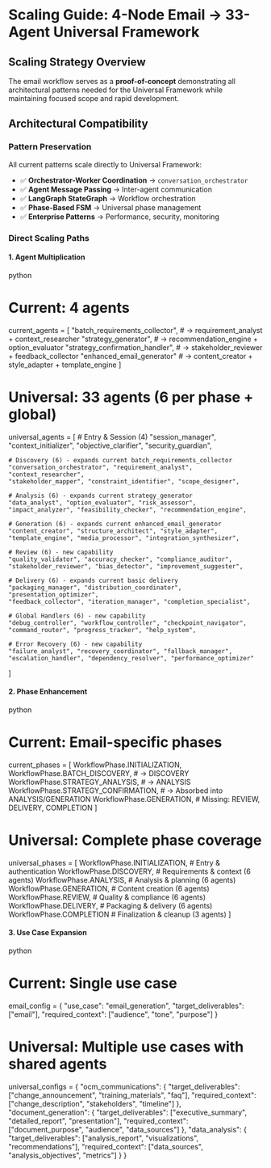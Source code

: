 # Scaling Guide: 4-Node Email → 33-Agent Universal Framework

## Scaling Strategy Overview

The email workflow serves as a **proof-of-concept** demonstrating all architectural patterns needed for the Universal Framework while maintaining focused scope and rapid development.

## Architectural Compatibility

### Pattern Preservation
All current patterns scale directly to Universal Framework:
- ✅ **Orchestrator-Worker Coordination** → `conversation_orchestrator`
- ✅ **Agent Message Passing** → Inter-agent communication
- ✅ **LangGraph StateGraph** → Workflow orchestration
- ✅ **Phase-Based FSM** → Universal phase management
- ✅ **Enterprise Patterns** → Performance, security, monitoring

### Direct Scaling Paths

#### 1. Agent Multiplication
python
# Current: 4 agents
current_agents = [
    "batch_requirements_collector",    # → requirement_analyst + context_researcher
    "strategy_generator",              # → recommendation_engine + option_evaluator
    "strategy_confirmation_handler",   # → stakeholder_reviewer + feedback_collector
    "enhanced_email_generator"         # → content_creator + style_adapter + template_engine
]

# Universal: 33 agents (6 per phase + global)
universal_agents = [
    # Entry & Session (4)
    "session_manager", "context_initializer", "objective_clarifier", "security_guardian",

    # Discovery (6) - expands current batch_requirements_collector
    "conversation_orchestrator", "requirement_analyst", "context_researcher",
    "stakeholder_mapper", "constraint_identifier", "scope_designer",

    # Analysis (6) - expands current strategy_generator
    "data_analyst", "option_evaluator", "risk_assessor",
    "impact_analyzer", "feasibility_checker", "recommendation_engine",

    # Generation (6) - expands current enhanced_email_generator
    "content_creator", "structure_architect", "style_adapter",
    "template_engine", "media_processor", "integration_synthesizer",

    # Review (6) - new capability
    "quality_validator", "accuracy_checker", "compliance_auditor",
    "stakeholder_reviewer", "bias_detector", "improvement_suggester",

    # Delivery (6) - expands current basic delivery
    "packaging_manager", "distribution_coordinator", "presentation_optimizer",
    "feedback_collector", "iteration_manager", "completion_specialist",

    # Global Handlers (6) - new capability
    "debug_controller", "workflow_controller", "checkpoint_navigator",
    "command_router", "progress_tracker", "help_system",

    # Error Recovery (6) - new capability
    "failure_analyst", "recovery_coordinator", "fallback_manager",
    "escalation_handler", "dependency_resolver", "performance_optimizer"
]
#### 2. Phase Enhancement
python
# Current: Email-specific phases
current_phases = [
    WorkflowPhase.INITIALIZATION,
    WorkflowPhase.BATCH_DISCOVERY,      # → DISCOVERY
    WorkflowPhase.STRATEGY_ANALYSIS,    # → ANALYSIS
    WorkflowPhase.STRATEGY_CONFIRMATION, # → Absorbed into ANALYSIS/GENERATION
    WorkflowPhase.GENERATION,
    # Missing: REVIEW, DELIVERY, COMPLETION
]

# Universal: Complete phase coverage
universal_phases = [
    WorkflowPhase.INITIALIZATION,       # Entry & authentication
    WorkflowPhase.DISCOVERY,            # Requirements & context (6 agents)
    WorkflowPhase.ANALYSIS,             # Analysis & planning (6 agents)
    WorkflowPhase.GENERATION,           # Content creation (6 agents)
    WorkflowPhase.REVIEW,               # Quality & compliance (6 agents)
    WorkflowPhase.DELIVERY,             # Packaging & delivery (6 agents)
    WorkflowPhase.COMPLETION            # Finalization & cleanup (3 agents)
]
#### 3. Use Case Expansion
python
# Current: Single use case
email_config = {
    "use_case": "email_generation",
    "target_deliverables": ["email"],
    "required_context": ["audience", "tone", "purpose"]
}

# Universal: Multiple use cases with shared agents
universal_configs = {
    "ocm_communications": {
        "target_deliverables": ["change_announcement", "training_materials", "faq"],
        "required_context": ["change_description", "stakeholders", "timeline"]
    },
    "document_generation": {
        "target_deliverables": ["executive_summary", "detailed_report", "presentation"],
        "required_context": ["document_purpose", "audience", "data_sources"]
    },
    "data_analysis": {
        "target_deliverables": ["analysis_report", "visualizations", "recommendations"],
        "required_context": ["data_sources", "analysis_objectives", "metrics"]
    }
}
